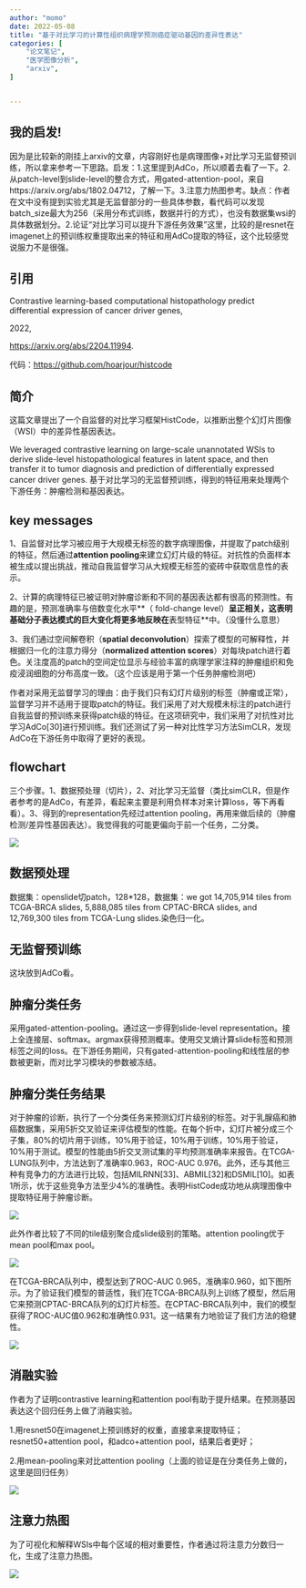 ```yaml
---
author: "momo"
date: 2022-05-08
title: "基于对比学习的计算性组织病理学预测癌症驱动基因的差异性表达"
categories: [
    "论文笔记",
    "医学图像分析",
    "arxiv",
]


---
```


## 我的启发!

因为是比较新的刚挂上arxiv的文章，内容刚好也是病理图像+对比学习无监督预训练，所以拿来参考一下思路。启发：1.这里提到AdCo，所以顺着去看了一下。2.从patch-level到slide-level的整合方式，用gated-attention-pool，来自https://arxiv.org/abs/1802.04712，了解一下。3.注意力热图参考。缺点：作者在文中没有提到实验尤其是无监督部分的一些具体参数，看代码可以发现batch_size最大为256（采用分布式训练，数据并行的方式），也没有数据集wsi的具体数据划分。2.论证“对比学习可以提升下游任务效果”这里，比较的是resnet在imagenet上的预训练权重提取出来的特征和用AdCo提取的特征，这个比较感觉说服力不是很强。

## 引用

Contrastive learning-based computational histopathology predict differential expression of cancer driver genes,

2022,

https://arxiv.org/abs/2204.11994.

代码：https://github.com/hoarjour/histcode


## 简介

这篇文章提出了一个自监督的对比学习框架HistCode，以推断出整个幻灯片图像（WSI）中的差异性基因表达。

We leveraged contrastive learning on large-scale unannotated WSIs to derive slide-level histopathological features in latent space, and then transfer it to tumor diagnosis and prediction of differentially expressed cancer driver genes. 基于对比学习的无监督预训练，得到的特征用来处理两个下游任务：肿瘤检测和基因表达。

## key messages

1、自监督对比学习被应用于大规模无标签的数字病理图像，并提取了patch级别的特征，然后通过**attention pooling**来建立幻灯片级的特征。对抗性的负面样本被生成以提出挑战，推动自我监督学习从大规模无标签的瓷砖中获取信息性的表示。

2、计算的病理特征已被证明对肿瘤诊断和不同的基因表达都有很高的预测性。有趣的是，预测准确率与倍数变化水平**（ fold-change level）**呈正相关，这表明基础分子表达模式的巨大变化将更多地反映在**表型特征**中。（没懂什么意思）

3、我们通过空间解卷积（**spatial deconvolution**）探索了模型的可解释性，并根据归一化的注意力得分（**normalized attention scores**）对每块patch进行着色。关注度高的patch的空间定位显示与经验丰富的病理学家注释的肿瘤组织和免疫浸润细胞的分布高度一致。（这个应该是用于第一个任务肿瘤检测吧）

作者对采用无监督学习的理由：由于我们只有幻灯片级别的标签（肿瘤或正常），监督学习并不适用于提取patch的特征。我们采用了对大规模未标注的patch进行自我监督的预训练来获得patch级的特征。在这项研究中，我们采用了对抗性对比学习AdCo[30]进行预训练。我们还测试了另一种对比性学习方法SimCLR，发现AdCo在下游任务中取得了更好的表现。

## flowchart

三个步骤。1、数据预处理（切片），2、对比学习无监督（类比simCLR，但是作者参考的是AdCo，有差异，看起来主要是利用负样本对来计算loss，等下再看看）。3、得到的representation先经过attention pooling，再用来做后续的（肿瘤检测/差异性基因表达）。我觉得我的可能更偏向于前一个任务，二分类。

![](https://halfbit.oss-cn-hangzhou.aliyuncs.com/bingli1.png)

## 数据预处理

数据集：openslide切patch，128*128，数据集：we got 14,705,914 tiles from TCGA-BRCA slides, 5,888,085 tiles from CPTAC-BRCA slides, and 12,769,300 tiles from TCGA-Lung slides.染色归一化。

## 无监督预训练

这块放到AdCo看。

## 肿瘤分类任务

采用gated-attention-pooling。通过这一步得到slide-level representation。接上全连接层、softmax。argmax获得预测概率。使用交叉熵计算slide标签和预测标签之间的loss。在下游任务期间，只有gated-attention-pooling和线性层的参数被更新，而对比学习模块的参数被冻结。

## 肿瘤分类任务结果

对于肿瘤的诊断，执行了一个分类任务来预测幻灯片级别的标签。对于乳腺癌和肺癌数据集，采用5折交叉验证来评估模型的性能。在每个折中，幻灯片被分成三个子集，80%的切片用于训练，10%用于验证，10%用于训练，10%用于验证，10%用于测试。模型的性能由5折交叉测试集的平均预测准确率来报告。在TCGA-LUNG队列中，方法达到了准确率0.963，ROC-AUC 0.976。此外，还与其他三种有竞争力的方法进行比较，包括MILRNN[33]、ABMIL[32]和DSMIL[10]。如表1所示，优于这些竞争方法至少4%的准确性。表明HistCode成功地从病理图像中提取特征用于肿瘤诊断。

![](https://halfbit.oss-cn-hangzhou.aliyuncs.com/res1.png)

此外作者比较了不同的tile级别聚合成slide级别的策略。attention pooling优于mean pool和max pool。

![](https://halfbit.oss-cn-hangzhou.aliyuncs.com/2res.png)

在TCGA-BRCA队列中，模型达到了ROC-AUC 0.965，准确率0.960，如下图所示。为了验证我们模型的普适性，我们在TCGA-BRCA队列上训练了模型，然后用它来预测CPTAC-BRCA队列的幻灯片标签。在CPTAC-BRCA队列中，我们的模型获得了ROC-AUC值0.962和准确性0.931。这一结果有力地验证了我们方法的稳健性。

![](https://halfbit.oss-cn-hangzhou.aliyuncs.com/trans.png)

## 消融实验

作者为了证明contrastive learning和attention pool有助于提升结果。在预测基因表达这个回归任务上做了消融实验。

1.用resnet50在imagenet上预训练好的权重，直接拿来提取特征；resnet50+attention pool，和adco+attention pool，结果后者更好；

2.用mean-pooling来对比attention pooling（上面的验证是在分类任务上做的，这里是回归任务）

![](https://halfbit.oss-cn-hangzhou.aliyuncs.com/pear.png)

## 注意力热图

为了可视化和解释WSIs中每个区域的相对重要性，作者通过将注意力分数归一化，生成了注意力热图。

![](https://halfbit.oss-cn-hangzhou.aliyuncs.com/3.png)
